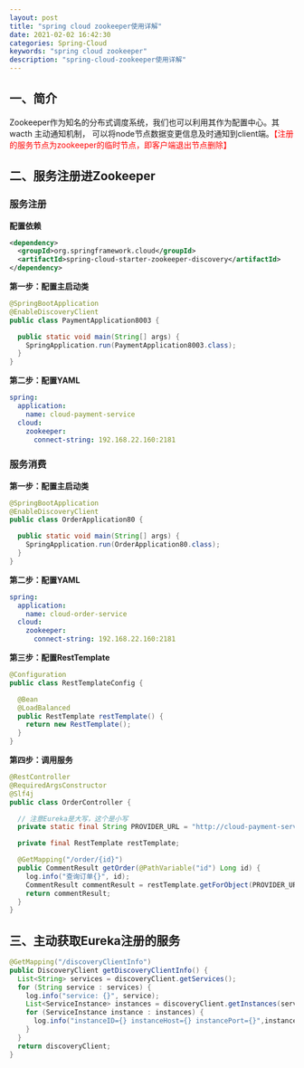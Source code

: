 ```yaml
---
layout: post
title: "spring cloud zookeeper使用详解"
date: 2021-02-02 16:42:30
categories: Spring-Cloud
keywords: "spring cloud zookeeper"
description: "spring-cloud-zookeeper使用详解"
---
```


## 一、简介

​	Zookeeper作为知名的分布式调度系统，我们也可以利用其作为配置中心。其wacth 主动通知机制， 可以将node节点数据变更信息及时通知到client端。<span style="color:red">【注册的服务节点为zookeeper的临时节点，即客户端退出节点删除】</span>

## 二、服务注册进Zookeeper

### 服务注册

**配置依赖**

```xml
<dependency>
  <groupId>org.springframework.cloud</groupId>
  <artifactId>spring-cloud-starter-zookeeper-discovery</artifactId>
</dependency>
```

**第一步：配置主启动类**

```java
@SpringBootApplication
@EnableDiscoveryClient
public class PaymentApplication8003 {

  public static void main(String[] args) {
    SpringApplication.run(PaymentApplication8003.class);
  }
}
```

**第二步：配置YAML**

```yaml
spring:
  application:
    name: cloud-payment-service
  cloud:
    zookeeper:
      connect-string: 192.168.22.160:2181
```

### 服务消费

**第一步：配置主启动类**

```java
@SpringBootApplication
@EnableDiscoveryClient
public class OrderApplication80 {

  public static void main(String[] args) {
    SpringApplication.run(OrderApplication80.class);
  }
}
```

**第二步：配置YAML**

```yaml
spring:
  application:
    name: cloud-order-service
  cloud:
    zookeeper:
      connect-string: 192.168.22.160:2181
```

**第三步：配置RestTemplate**

```java
@Configuration
public class RestTemplateConfig {

  @Bean
  @LoadBalanced
  public RestTemplate restTemplate() {
    return new RestTemplate();
  }
}
```

**第四步：调用服务**

```java
@RestController
@RequiredArgsConstructor
@Slf4j
public class OrderController {

  // 注意Eureka是大写，这个是小写
  private static final String PROVIDER_URL = "http://cloud-payment-service";

  private final RestTemplate restTemplate;

  @GetMapping("/order/{id}")
  public CommentResult getOrder(@PathVariable("id") Long id) {
    log.info("查询订单{}", id);
    CommentResult commentResult = restTemplate.getForObject(PROVIDER_URL + "/payment/" + id, CommentResult.class);
    return commentResult;
  }
}

```

## 三、主动获取Eureka注册的服务

```java
@GetMapping("/discoveryClientInfo")
public DiscoveryClient getDiscoveryClientInfo() {
  List<String> services = discoveryClient.getServices();
  for (String service : services) {
    log.info("service: {}", service);
    List<ServiceInstance> instances = discoveryClient.getInstances(service);
    for (ServiceInstance instance : instances) {
      log.info("instanceID={} instanceHost={} instancePort={}",instance.getInstanceId(),instance.getHost(), instance.getPort());
    }
  }
  return discoveryClient;
}
```

